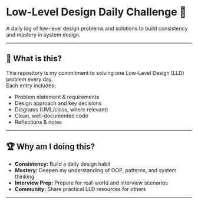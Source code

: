 # Low-Level Design Daily Challenge 🚀

A daily log of low-level design problems and solutions to build consistency and mastery in system design.

---

## 📅 What is this?

This repository is my commitment to solving one Low-Level Design (LLD) problem every day.  
Each entry includes:  
- Problem statement & requirements  
- Design approach and key decisions  
- Diagrams (UML/class, where relevant)  
- Clean, well-documented code  
- Reflections & notes

---

## 🏆 Why am I doing this?

- **Consistency:** Build a daily design habit
- **Mastery:** Deepen my understanding of OOP, patterns, and system thinking
- **Interview Prep:** Prepare for real-world and interview scenarios
- **Community:** Share practical LLD resources for others

---

